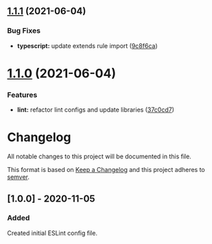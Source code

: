 ## [1.1.1](https://github.com/verypossible-labs/eslint-config-very/compare/v1.1.0...v1.1.1) (2021-06-04)


### Bug Fixes

* **typescript:** update extends rule import ([9c8f6ca](https://github.com/verypossible-labs/eslint-config-very/commit/9c8f6ca7933c8d937ab6b2a05d59d6da6a483777))

# [1.1.0](https://github.com/verypossible-labs/eslint-config-very/compare/v1.0.2...v1.1.0) (2021-06-04)


### Features

* **lint:** refactor lint configs and update libraries ([37c0cd7](https://github.com/verypossible-labs/eslint-config-very/commit/37c0cd7f8439956183f0b26fc1e1034eb64c26f1))

# Changelog

All notable changes to this project will be documented in this file.

This format is based on [Keep a Changelog](https://keepachangelog.com/en/1.0.0) and this project adheres to [semver](https://semver.org).

## [1.0.0] - 2020-11-05

### Added

Created initial ESLint config file.
